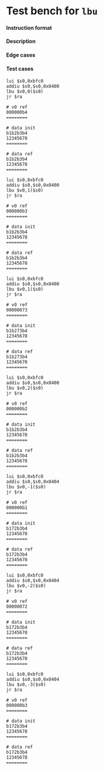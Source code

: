 # Test bench for `lbu`

#### Instruction format



#### Description



#### Edge cases



#### Test cases

```assembly
lui $s0,0xbfc0
addiu $s0,$s0,0x0400
lbu $v0,0($s0)
jr $ra

# v0 ref
000000b4
========

# data init
b1b2b3b4
12345678
========

# data ref
b1b2b3b4
12345678
========
```

```assembly
lui $s0,0xbfc0
addiu $s0,$s0,0x0400
lbu $v0,1($s0)
jr $ra

# v0 ref
000000b3
========

# data init
b1b2b3b4
12345678
========

# data ref
b1b2b3b4
12345678
========
```

```assembly
lui $s0,0xbfc0
addiu $s0,$s0,0x0400
lbu $v0,1($s0)
jr $ra

# v0 ref
00000073
========

# data init
b1b273b4
12345678
========

# data ref
b1b273b4
12345678
========
```

```assembly
lui $s0,0xbfc0
addiu $s0,$s0,0x0400
lbu $v0,2($s0)
jr $ra

# v0 ref
000000b2
========

# data init
b1b2b3b4
12345678
========

# data ref
b1b2b3b4
12345678
========
```

```assembly
lui $s0,0xbfc0
addiu $s0,$s0,0x0404
lbu $v0,-1($s0)
jr $ra

# v0 ref
000000b1
========

# data init
b172b3b4
12345678
========

# data ref
b172b3b4
12345678
========
```

```assembly
lui $s0,0xbfc0
addiu $s0,$s0,0x0404
lbu $v0,-2($s0)
jr $ra

# v0 ref
00000072
========

# data init
b172b3b4
12345678
========

# data ref
b172b3b4
12345678
========
```

```assembly
lui $s0,0xbfc0
addiu $s0,$s0,0x0404
lbu $v0,-3($s0)
jr $ra

# v0 ref
000000b3
========

# data init
b172b3b4
12345678
========

# data ref
b172b3b4
12345678
========
```


